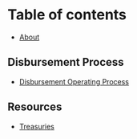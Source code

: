 # Table of contents

* [About](README.md)

## Disbursement Process

* [Disbursement Operating Process](disbursement-process/disbursement-operating-process.md)

## Resources

* [Treasuries](http://127.0.0.1:5000/o/jOQu4b6VLDxaQsg2rVwG/s/qIN4B3DGHPqKOl7e6VuV/)
